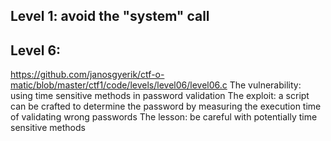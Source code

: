 ## Level 1: avoid the "system" call

## Level 6:

https://github.com/janosgyerik/ctf-o-matic/blob/master/ctf1/code/levels/level06/level06.c
The vulnerability: using time sensitive methods in password
validation The exploit: a script can be crafted to determine the
password by measuring the execution time of validating wrong
passwords The lesson: be careful with potentially time sensitive
methods

